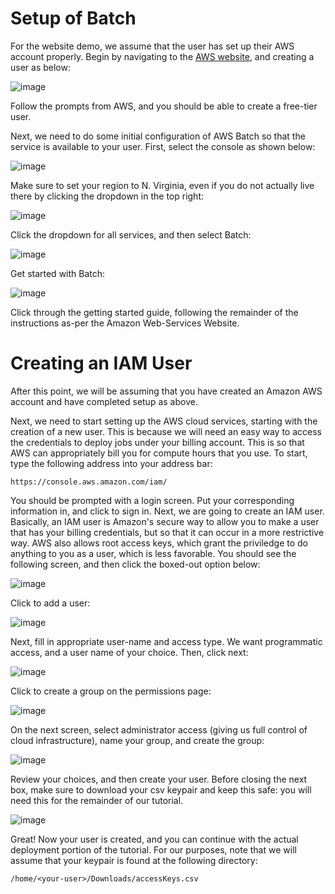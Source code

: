 # Setup of Batch

For the website demo, we assume that the user has set up their AWS account properly. Begin by navigating to the [AWS website](https://aws.amazon.com/), and creating a user as below:

![image](https://cloud.githubusercontent.com/assets/8883547/26090633/4335a568-39d4-11e7-909e-e591bcde33aa.png)

Follow the prompts from AWS, and you should be able to create a free-tier user. 

Next, we need to do some initial configuration of AWS Batch so that the service is available to your user. First, select the console as shown below:

![image](https://cloud.githubusercontent.com/assets/8883547/26090665/750afb7e-39d4-11e7-909a-eff8e90d80aa.png)

Make sure to set your region to N. Virginia, even if you do not actually live there by clicking the dropdown in the top right:

![image](https://cloud.githubusercontent.com/assets/8883547/26090714/b7cc07b4-39d4-11e7-814a-0f432e1b06f2.png)

Click the dropdown for all services, and then select Batch:

![image](https://cloud.githubusercontent.com/assets/8883547/26090687/96142782-39d4-11e7-9852-194089e1fa82.png)

Get started with Batch:

![image](https://cloud.githubusercontent.com/assets/8883547/26090745/e01933d6-39d4-11e7-9ac8-f61b1c3e1764.png)

Click through the getting started guide, following the remainder of the instructions as-per the Amazon Web-Services Website. 

# Creating an IAM User

After this point, we will be assuming that you have created an Amazon AWS account and have completed setup as above. 

Next, we need to start setting up the AWS cloud services, starting with the creation of a new user. This is because we will need an easy way to access the credentials to deploy jobs under your billing account. This is so that AWS can appropriately bill you for compute hours that you use. To start, type the following address into your address bar:

```
https://console.aws.amazon.com/iam/
```

You should be prompted with a login screen. Put your corresponding information in, and click to sign in. Next, we are going to create an IAM user. Basically, an IAM user is Amazon's secure way to allow you to make a user that has your billing credentials, but so that it can occur in a more restrictive way. AWS also allows root access keys, which grant the priviledge to do anything to you as a user, which is less favorable. You should see the following screen, and then click the boxed-out option below:

![image](https://cloud.githubusercontent.com/assets/8883547/25784042/bcdde53e-3334-11e7-9000-71a8a1abfd71.png)

Click to add a user:

![image](https://cloud.githubusercontent.com/assets/8883547/25784049/e36330ce-3334-11e7-9a6c-3ca9c45ff8e4.png)

Next, fill in appropriate user-name and access type. We want programmatic access, and a user name of your choice. Then, click next:

![image](https://cloud.githubusercontent.com/assets/8883547/25784053/032749d6-3335-11e7-802a-f47b7f896271.png)

Click to create a group on the permissions page:

![image](https://cloud.githubusercontent.com/assets/8883547/25784057/1d9eb33a-3335-11e7-87b7-c8e61d29967c.png)

On the next screen, select administrator access (giving us full control of cloud infrastructure), name your group, and create the group:

![image](https://cloud.githubusercontent.com/assets/8883547/25784065/59565e6e-3335-11e7-8b8d-4c0f97852e0c.png)

Review your choices, and then create your user. Before closing the next box, make sure to download your csv keypair and keep this safe: you will need this for the remainder of our tutorial.

![image](https://cloud.githubusercontent.com/assets/8883547/25784074/958bc806-3335-11e7-9517-987b4bde5136.png)

Great! Now your user is created, and you can continue with the actual deployment portion of the tutorial. For our purposes, note that we will assume that your keypair is found at the following directory:

```
/home/<your-user>/Downloads/accessKeys.csv
```
